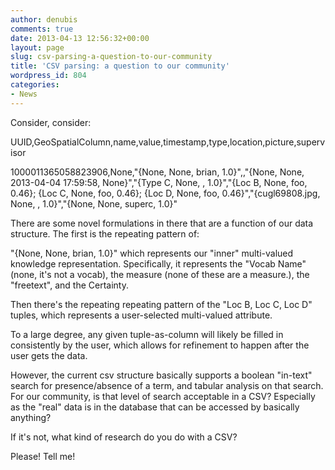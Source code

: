 ```yaml
---
author: denubis
comments: true
date: 2013-04-13 12:56:32+00:00
layout: page
slug: csv-parsing-a-question-to-our-community
title: 'CSV parsing: a question to our community'
wordpress_id: 804
categories:
- News
---
```


Consider, consider:

UUID,GeoSpatialColumn,name,value,timestamp,type,location,picture,supervisor

1000011365058823906,None,"{None, None, brian, 1.0}",,"{None, None, 2013-04-04 17:59:58, None}","{Type C, None, , 1.0}","{Loc B, None, foo, 0.46}; {Loc C, None, foo, 0.46}; {Loc D, None, foo, 0.46}","{cugl69808.jpg, None, , 1.0}","{None, None, superc, 1.0}"

There are some novel formulations in there that are a function of our data structure. The first is the repeating pattern of:

"{None, None, brian, 1.0}" which represents our "inner" multi-valued knowledge representation. Specifically, it represents the "Vocab Name" (none, it's not a vocab), the measure (none of these are a measure.), the "freetext", and the Certainty.

Then there's the repeating repeating pattern of the "Loc B, Loc C, Loc D" tuples, which represents a user-selected multi-valued attribute.

To a large degree, any given tuple-as-column will likely be filled in consistently by the user, which allows for refinement to happen after the user gets the data.

However, the current csv structure basically supports a boolean "in-text" search for presence/absence of a term, and tabular analysis on that search. For our community, is that level of search acceptable in a CSV? Especially as the "real" data is in the database that can be accessed by basically anything?

If it's not, what kind of research do you do with a CSV?

Please! Tell me!
